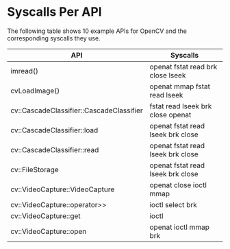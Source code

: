 # Syscalls Per API

The following table shows 10 example APIs for OpenCV and the corresponding syscalls they use.

| **API**                                  | **Syscalls**                      |
|------------------------------------------|-----------------------------------|
| imread()                                 | openat fstat read brk close lseek |
| cvLoadImage()                            | openat mmap fstat read lseek      |
| cv::CascadeClassifier::CascadeClassifier | fstat read lseek brk close openat |
| cv::CascadeClassifier::load              | openat fstat read lseek brk close |
| cv::CascadeClassifier::read              | openat fstat read lseek brk close |
| cv::FileStorage                          | openat fstat read lseek brk close |
| cv::VideoCapture::VideoCapture           | openat close ioctl mmap           |
| cv::VideoCapture::operator>>             | ioctl select brk                  |
| cv::VideoCapture::get                    | ioctl                             |
| cv::VideoCapture::open                   | openat ioctl mmap brk             |
